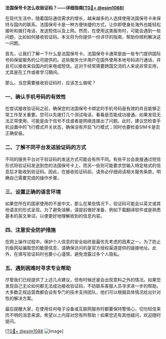 **法国保号卡怎么收验证码？——详细指南[[TG💪+ @esim1088](https://t.me/s/esim1088)]**

在现代生活中，随着国际通信需求的增长，越来越多的人选择使用法国保号卡来保持与国内的联系。法国保号卡是一种方便快捷的方式，让你即使身处海外也能轻松接听和拨打电话、发送短信以及上网。然而，在使用这类服务时，可能会遇到一些问题，比如如何接收验证码。本文将为你提供一份详尽的指南，帮助你顺利解决这一问题。

首先，让我们了解一下什么是法国保号卡。法国保号卡通常是由一些专门提供国际号码保留服务的公司提供的。这些服务允许用户在国外使用本地号码进行通话，并且可以接收来自国内的来电或短信。这对于经常需要跨国交流的人来说非常实用，尤其是在工作或者学习期间。

那么，当您需要接收验证码时，应该怎么做呢？

### 一、确认手机号码的有效性

在尝试接收验证码之前，确保您的法国保号卡绑定的手机号码是有效的并且能够正常工作至关重要。您可以先拨打几个测试电话，看看是否能成功接通。如果发现无法正常使用，可能是由于信号不佳或者是网络连接出了问题。此时，建议您检查手机设置中的飞行模式开关状态，确保没有开启飞行模式；同时也要检查SIM卡是否正确安装。

### 二、了解不同平台发送验证码的方式

不同的服务平台对于验证码的发送方式可能会有所不同。有些平台会直接通过短信形式将验证码发送到您的法国保号卡上，而另一些则可能要求您输入特定格式的信息后才能收到验证码。因此，在接收验证码前，请务必仔细阅读相关服务条款，明确自己需要完成的操作步骤。

### 三、设置正确的语言环境

如果您所在的国家使用的不是中文，那么在某些情况下，验证码可能会以英文或其他语言的形式呈现。为了避免误解，请提前做好准备，例如下载翻译软件或是熟悉基本的英文单词，以便更好地理解收到的信息内容。

### 四、注意安全防护措施

在网上操作过程中，保护个人信息的安全始终是最优先考虑的因素之一。为了防止钓鱼网站骗取您的敏感信息，请确保访问的是官方授权渠道提供的链接地址。此外，在填写验证码时也要小心谨慎，避免泄露过多个人隐私。

### 五、遇到困难时寻求专业帮助

尽管我们已经提供了上述几点建议，但有时候还是会出现意料之外的情况。如果您发现自己无论如何都无法成功接收验证码，不妨联系客服人员寻求进一步的帮助。大多数正规运营商都会设有专门的技术支持团队，他们可以根据具体情况给出针对性的解决方案。

最后提醒大家，在使用任何电子设备或互联网服务时都要保持警惕心，切勿轻信来历不明的消息来源。希望以上内容对您有所帮助！如果您还有其他疑问，欢迎随时提问。

[[TG💪+ @esim1088](https://t.me/s/esim1088) ![Image](https://i.postimg.cc/4NQfJmqS/Snipaste-2025-05-13-00-14-12.png)]